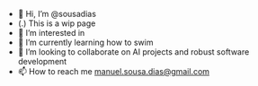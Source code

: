- 👋 Hi, I’m @sousadias
- (.) This is a wip page
- 👀 I’m interested in 
- 🌱 I’m currently learning how to swim
- 💞️ I’m looking to collaborate on AI projects and robust software development 
- 📫 How to reach me manuel.sousa.dias@gmail.com

<!---
sousadias/sousadias is a ✨ special ✨ repository because its `README.md` (this file) appears on your GitHub profile.
You can click the Preview link to take a look at your changes.
--->
